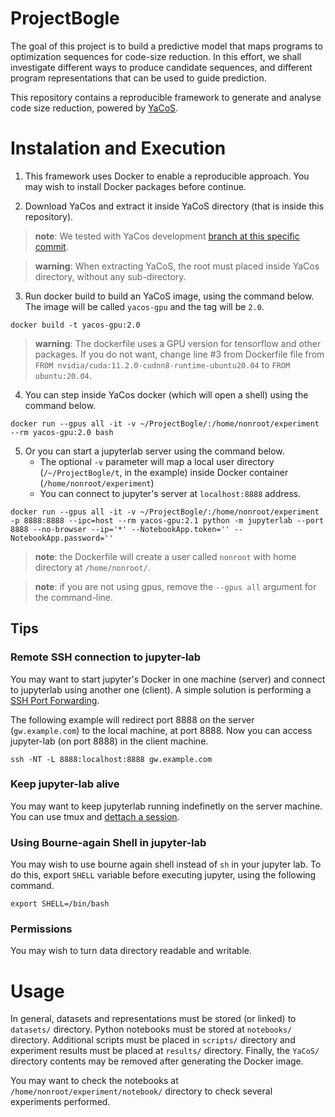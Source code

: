 # ProjectBogle

The goal of this project is to build a predictive model that maps programs to optimization sequences for code-size reduction. In this effort, we shall investigate different ways to produce candidate sequences, and different program representations that can be used to guide prediction.

This repository contains a reproducible framework to generate and analyse code size reduction, powered by [YaCoS](https://github.com/ComputerSystemsLab/YaCoS).

# Instalation and Execution

1. This framework uses Docker to enable a reproducible approach. You may wish to install Docker packages before continue.

2. Download YaCos and extract it inside YaCoS directory (that is inside this repository). 

> **note**: We tested with YaCos development [branch at this specific commit](https://github.com/ComputerSystemsLab/YaCoS/commit/290b1e0b8fadbe39602a44cb5cf7791b60a67759).

> **warning**: When extracting YaCoS, the root must placed inside YaCos directory, without any sub-directory.

3. Run docker build to build an YaCoS image, using the command below. The image will be called `yacos-gpu` and the tag will be `2.0`. 

`docker build -t yacos-gpu:2.0`


> **warning**: The dockerfile uses a GPU version for tensorflow and other packages. If you do not want, change line \#3 from Dockerfile file from `FROM nvidia/cuda:11.2.0-cudnn8-runtime-ubuntu20.04` to `FROM ubuntu:20.04`.

4. You can step inside YaCos docker (which will open a shell) using the command below.

`docker run --gpus all -it -v ~/ProjectBogle/:/home/nonroot/experiment --rm yacos-gpu:2.0 bash`

5. Or you can start a jupyterlab server using the command below.
    - The optional `-v` parameter will map a local user directory (`/~/ProjectBogle/t`, in the example) inside Docker container (`/home/nonroot/experiment`)
    - You can connect to jupyter's server at `localhost:8888` address. 


`docker run --gpus all -it -v ~/ProjectBogle/:/home/nonroot/experiment -p 8888:8888 --ipc=host --rm yacos-gpu:2.1 python -m jupyterlab --port 8888 --no-browser --ip='*' --NotebookApp.token='' --NotebookApp.password=''`

> **note**: the Dockerfile will create a user called `nonroot` with home directory at `/home/nonroot/`.

> **note**: if you are not using gpus, remove the `--gpus all` argument for the command-line.

## Tips

### Remote SSH connection to jupyter-lab

You may want to start jupyter's Docker in one machine (server) and connect to jupyterlab using another one (client). A simple solution is performing a [SSH Port Forwarding](https://www.ssh.com/academy/ssh/tunneling/example).

The following example will redirect port 8888 on the server (`gw.example.com`) to the local machine, at port 8888. Now you can access jupyter-lab (on port 8888) in the client machine.

`ssh -NT -L 8888:localhost:8888 gw.example.com`

### Keep jupyter-lab alive

You may want to keep jupyterlab running indefinetly on the server machine. You can use tmux and [dettach a session](https://danielmiessler.com/study/tmux/).

### Using Bourne-again Shell in jupyter-lab

You may wish to use bourne again shell instead of `sh` in your jupyter lab. To do this, export `SHELL` variable before executing jupyter, using the following command.

`export SHELL=/bin/bash`

### Permissions

You may wish to turn data directory readable and writable.


# Usage

In general, datasets and representations must be stored (or linked) to `datasets/` directory. Python notebooks must be stored at `notebooks/` directory. Additional scripts must be placed in `scripts/` directory and experiment results must be placed at `results/` directory. Finally, the `YaCoS/` directory contents may be removed after generating the Docker image. 

You may want to check the notebooks at `/home/nonroot/experiment/notebook/` directory to check several experiments performed. 
